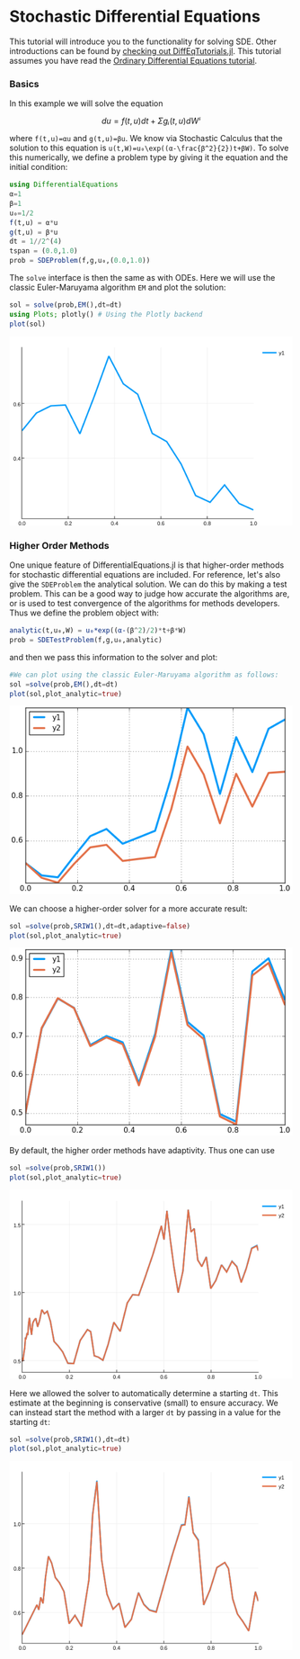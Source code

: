 # Stochastic Differential Equations

This tutorial will introduce you to the functionality for solving SDE. Other
introductions can be found by [checking out DiffEqTutorials.jl](https://github.com/JuliaDiffEq/DiffEqTutorials.jl). This tutorial assumes you have read the [Ordinary Differential Equations tutorial](ode_example.html).

### Basics

In this example we will solve the equation

```math
du = f(t,u)dt + Σgᵢ(t,u)dWⁱ
```

where ``f(t,u)=αu`` and ``g(t,u)=βu``. We know via Stochastic Calculus that the
solution to this equation is ``u(t,W)=u₀\exp((α-\frac{β^2}{2})t+βW)``. To solve this
numerically, we define a problem type by giving it the equation and the initial
condition:

```julia
using DifferentialEquations
α=1
β=1
u₀=1/2
f(t,u) = α*u
g(t,u) = β*u
dt = 1//2^(4)
tspan = (0.0,1.0)
prob = SDEProblem(f,g,u₀,(0.0,1.0))
```

The `solve` interface is then the same as with ODEs. Here we will use the classic
Euler-Maruyama algorithm `EM` and plot the solution:

```julia
sol = solve(prob,EM(),dt=dt)
using Plots; plotly() # Using the Plotly backend
plot(sol)
```

![Basic Solution](../assets/basic_sde.png)

### Higher Order Methods

One unique feature of DifferentialEquations.jl is that higher-order methods for
stochastic differential equations are included. For reference, let's also give
the `SDEProblem` the analytical solution. We can do this by making a test problem.
This can be a good way to judge how accurate the algorithms are, or is used to
test convergence of the algorithms for methods developers. Thus we define the problem
object with:

```julia
analytic(t,u₀,W) = u₀*exp((α-(β^2)/2)*t+β*W)
prob = SDETestProblem(f,g,u₀,analytic)
```

and then we pass this information to the solver and plot:

```julia
#We can plot using the classic Euler-Maruyama algorithm as follows:
sol =solve(prob,EM(),dt=dt)
plot(sol,plot_analytic=true)
```

![SDE Solution](../assets/introSDEplot.png)

We can choose a higher-order solver for a more accurate result:

```julia
sol =solve(prob,SRIW1(),dt=dt,adaptive=false)
plot(sol,plot_analytic=true)
```

![Better SDE Solution](../assets/introSDEplotSRI.png)

By default, the higher order methods have adaptivity. Thus one can use

```julia
sol =solve(prob,SRIW1())
plot(sol,plot_analytic=true)
```

![Better Automatic Solution](../assets/sde_auto_time.png)

Here we allowed the solver to automatically determine a starting `dt`. This estimate
at the beginning is conservative (small) to ensure accuracy. We can instead start
the method with a larger `dt` by passing in a value for the starting `dt`:

```julia
sol =solve(prob,SRIW1(),dt=dt)
plot(sol,plot_analytic=true)
```

![Better Automatic Solution](../assets/sde_start_time.png)
